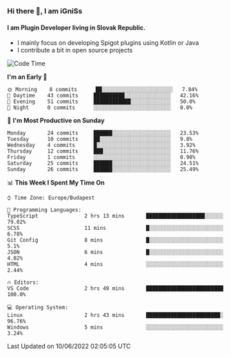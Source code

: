 ### Hi there 👋, I am iGniSs

#### I am Plugin Developer living in Slovak Republic.
- I mainly focus on developing Spigot plugins using Kotlin or Java
- I contribute a bit in open source projects

<!--START_SECTION:waka-->
![Code Time](http://img.shields.io/badge/Code%20Time-781%20hrs%2048%20mins-blue)

**I'm an Early 🐤** 

```text
🌞 Morning    8 commits      ██░░░░░░░░░░░░░░░░░░░░░░░   7.84% 
🌆 Daytime    43 commits     ██████████░░░░░░░░░░░░░░░   42.16% 
🌃 Evening    51 commits     ████████████░░░░░░░░░░░░░   50.0% 
🌙 Night      0 commits      ░░░░░░░░░░░░░░░░░░░░░░░░░   0.0%

```
📅 **I'm Most Productive on Sunday** 

```text
Monday       24 commits     ██████░░░░░░░░░░░░░░░░░░░   23.53% 
Tuesday      10 commits     ██░░░░░░░░░░░░░░░░░░░░░░░   9.8% 
Wednesday    4 commits      █░░░░░░░░░░░░░░░░░░░░░░░░   3.92% 
Thursday     12 commits     ███░░░░░░░░░░░░░░░░░░░░░░   11.76% 
Friday       1 commits      ░░░░░░░░░░░░░░░░░░░░░░░░░   0.98% 
Saturday     25 commits     ██████░░░░░░░░░░░░░░░░░░░   24.51% 
Sunday       26 commits     ██████░░░░░░░░░░░░░░░░░░░   25.49%

```


📊 **This Week I Spent My Time On** 

```text
⌚︎ Time Zone: Europe/Budapest

💬 Programming Languages: 
TypeScript               2 hrs 13 mins       ███████████████████░░░░░░   79.02% 
SCSS                     11 mins             █░░░░░░░░░░░░░░░░░░░░░░░░   6.78% 
Git Config               8 mins              █░░░░░░░░░░░░░░░░░░░░░░░░   5.1% 
JSON                     6 mins              █░░░░░░░░░░░░░░░░░░░░░░░░   4.02% 
HTML                     4 mins              ░░░░░░░░░░░░░░░░░░░░░░░░░   2.44%

🔥 Editors: 
VS Code                  2 hrs 49 mins       █████████████████████████   100.0%

💻 Operating System: 
Linux                    2 hrs 43 mins       ████████████████████████░   96.76% 
Windows                  5 mins              ░░░░░░░░░░░░░░░░░░░░░░░░░   3.24%

```


 Last Updated on 10/06/2022 02:05:05 UTC
<!--END_SECTION:waka-->